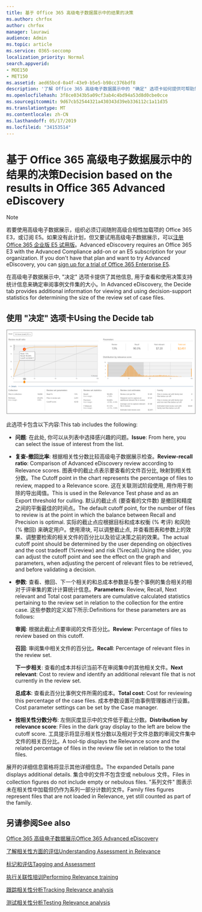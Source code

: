 ```yaml
---
title: 基于 Office 365 高级电子数据展示中的结果的决策
ms.author: chrfox
author: chrfox
manager: laurawi
audience: Admin
ms.topic: article
ms.service: O365-seccomp
localization_priority: Normal
search.appverid:
- MOE150
- MET150
ms.assetid: aed65bcd-0a4f-43e9-b5e5-b98cc376bdf8
description: '了解 Office 365 高级电子数据展示中的 "确定" 选项卡如何提供可帮助您确定检查事例文件集的正确大小的数据。 '
ms.openlocfilehash: 3f8ce0343b5a09cf3ab4c4bd94a53d8d0cbe0cce
ms.sourcegitcommit: 9d67cb52544321a430343d39eb336112c1a11d35
ms.translationtype: MT
ms.contentlocale: zh-CN
ms.lasthandoff: 05/17/2019
ms.locfileid: "34153514"
---
```

# <a name="decision-based-on-the-results-in-office-365-advanced-ediscovery"></a><span data-ttu-id="5a5a3-103">基于 Office 365 高级电子数据展示中的结果的决策</span><span class="sxs-lookup"><span data-stu-id="5a5a3-103">Decision based on the results in Office 365 Advanced eDiscovery</span></span>

> [!NOTE]
> <span data-ttu-id="5a5a3-p101">若要使用高级电子数据展示，组织必须订阅随附高级合规性加载项的 Office 365 E3，或订阅 E5。如果没有此计划，但又要试用高级电子数据展示，可以[注册 Office 365 企业版 E5 试用版](https://go.microsoft.com/fwlink/p/?LinkID=698279)。</span><span class="sxs-lookup"><span data-stu-id="5a5a3-p101">Advanced eDiscovery requires an Office 365 E3 with the Advanced Compliance add-on or an E5 subscription for your organization. If you don't have that plan and want to try Advanced eDiscovery, you can [sign up for a trial of Office 365 Enterprise E5](https://go.microsoft.com/fwlink/p/?LinkID=698279).</span></span> 
  
 <span data-ttu-id="5a5a3-106">在高级电子数据展示中, "决定" 选项卡提供了其他信息, 用于查看和使用决策支持统计信息来确定审阅事例文件集的大小。</span><span class="sxs-lookup"><span data-stu-id="5a5a3-106">In Advanced eDiscovery, the Decide tab provides additional information for viewing and using decision-support statistics for determining the size of the review set of case files.</span></span> 
  
## <a name="using-the-decide-tab"></a><span data-ttu-id="5a5a3-107">使用 "决定" 选项卡</span><span class="sxs-lookup"><span data-stu-id="5a5a3-107">Using the Decide tab</span></span>

![相关性决定](media/f32fed89-f3b5-404a-90c7-ea25d2eb58a9.png)
  
<span data-ttu-id="5a5a3-109">此选项卡包含以下内容:</span><span class="sxs-lookup"><span data-stu-id="5a5a3-109">This tab includes the following:</span></span>
  
- <span data-ttu-id="5a5a3-110">**问题**: 在此处, 你可以从列表中选择感兴趣的问题。</span><span class="sxs-lookup"><span data-stu-id="5a5a3-110">**Issue**: From here, you can select the issue of interest from the list.</span></span> 
    
- <span data-ttu-id="5a5a3-111">**复查-撤回比率**: 根据相关性分数比较高级电子数据展示检查。</span><span class="sxs-lookup"><span data-stu-id="5a5a3-111">**Review-recall ratio**: Comparison of Advanced eDiscovery review according to Relevance scores.</span></span> <span data-ttu-id="5a5a3-112">图表中的截止点表示要查看的文件百分比, 映射到相关性分数。</span><span class="sxs-lookup"><span data-stu-id="5a5a3-112">The Cutoff point in the chart represents the percentage of files to review, mapped to a Relevance score.</span></span> <span data-ttu-id="5a5a3-113">这在关联测试阶段使用, 用作用于剔除的导出阈值。</span><span class="sxs-lookup"><span data-stu-id="5a5a3-113">This is used in the Relevance Test phase and as an Export threshold for culling.</span></span> <span data-ttu-id="5a5a3-114">默认的截止点 (要查看的文件数) 是撤回和精度之间的平衡最佳的时间点。</span><span class="sxs-lookup"><span data-stu-id="5a5a3-114">The default cutoff point, for the number of files to review is at the point in which the balance between Recall and Precision is optimal.</span></span> <span data-ttu-id="5a5a3-115">实际的截止点应根据目标和成本权衡 (% 考评) 和风险 (% 撤回) 来确定用户。使用滑块, 可以调整截止点, 并查看图表和参数上的效果、调整要检索的相关文件的百分比以及验证决策之前的效果。</span><span class="sxs-lookup"><span data-stu-id="5a5a3-115">The actual cutoff point should be determined by the user depending on objectives and the cost tradeoff (%review) and risk (%recall).Using the slider, you can adjust the cutoff point and see the effect on the graph and parameters, when adjusting the percent of relevant files to be retrieved, and before validating a decision.</span></span>
    
- <span data-ttu-id="5a5a3-116">**参数**: 查看、撤回、下一个相关的和总成本参数是与整个事例的集合相关的相对于评审集的累计计算统计信息。</span><span class="sxs-lookup"><span data-stu-id="5a5a3-116">**Parameters**: Review, Recall, Next relevant and Total cost parameters are cumulative calculated statistics pertaining to the review set in relation to the collection for the entire case.</span></span> <span data-ttu-id="5a5a3-117">这些参数的定义如下所示:</span><span class="sxs-lookup"><span data-stu-id="5a5a3-117">Definitions for these parameters are as follows:</span></span>
    
    <span data-ttu-id="5a5a3-118">**审阅**: 根据此截止点要审阅的文件百分比。</span><span class="sxs-lookup"><span data-stu-id="5a5a3-118">**Review**: Percentage of files to review based on this cutoff.</span></span> 
    
    <span data-ttu-id="5a5a3-119">**召回**: 审阅集中相关文件的百分比。</span><span class="sxs-lookup"><span data-stu-id="5a5a3-119">**Recall**: Percentage of relevant files in the review set.</span></span> 
    
    <span data-ttu-id="5a5a3-120">**下一步相关**: 查看的成本并标识当前不在审阅集中的其他相关文件。</span><span class="sxs-lookup"><span data-stu-id="5a5a3-120">**Next relevant**: Cost to review and identify an additional relevant file that is not currently in the review set.</span></span> 
    
    <span data-ttu-id="5a5a3-121">**总成本**: 查看此百分比事例文件所需的成本。</span><span class="sxs-lookup"><span data-stu-id="5a5a3-121">**Total cost**: Cost for reviewing this percentage of the case files.</span></span> <span data-ttu-id="5a5a3-122">成本参数设置可由事例管理器进行设置。</span><span class="sxs-lookup"><span data-stu-id="5a5a3-122">Cost parameter settings can be set by the Case manager.</span></span>
    
- <span data-ttu-id="5a5a3-123">**按相关性分数分布**: 左侧灰度显示中的文件低于截止分数。</span><span class="sxs-lookup"><span data-stu-id="5a5a3-123">**Distribution by relevance score**: Files in the dark gray display to the left are below the cutoff score.</span></span> <span data-ttu-id="5a5a3-124">工具提示将显示相关性分数以及相对于文件总数的审阅文件集中文件的相关百分比。</span><span class="sxs-lookup"><span data-stu-id="5a5a3-124">A tool-tip displays the Relevance score and the related percentage of files in the review file set in relation to the total files.</span></span>
    
<span data-ttu-id="5a5a3-125">展开的详细信息窗格将显示其他详细信息。</span><span class="sxs-lookup"><span data-stu-id="5a5a3-125">The expanded Details pane displays additional details.</span></span> <span data-ttu-id="5a5a3-126">集合中的文件不包含空或 nebulous 文件。</span><span class="sxs-lookup"><span data-stu-id="5a5a3-126">Files in collection figures do not include empty or nebulous files.</span></span> <span data-ttu-id="5a5a3-127">"系列文件" 图表示未在相关性中加载但仍作为系列一部分计数的文件。</span><span class="sxs-lookup"><span data-stu-id="5a5a3-127">Family files figures represent files that are not loaded in Relevance, yet still counted as part of the family.</span></span>
  
## <a name="see-also"></a><span data-ttu-id="5a5a3-128">另请参阅</span><span class="sxs-lookup"><span data-stu-id="5a5a3-128">See also</span></span>

[<span data-ttu-id="5a5a3-129">Office 365 高级电子数据展示</span><span class="sxs-lookup"><span data-stu-id="5a5a3-129">Office 365 Advanced eDiscovery</span></span>](office-365-advanced-ediscovery.md)
  
[<span data-ttu-id="5a5a3-130">了解相关性方面的评估</span><span class="sxs-lookup"><span data-stu-id="5a5a3-130">Understanding Assessment in Relevance</span></span>](assessment-in-relevance-in-advanced-ediscovery.md)
  
[<span data-ttu-id="5a5a3-131">标记和评估</span><span class="sxs-lookup"><span data-stu-id="5a5a3-131">Tagging and Assessment</span></span>](tagging-and-relevance-training-in-advanced-ediscovery.md)
  
[<span data-ttu-id="5a5a3-132">执行关联性培训</span><span class="sxs-lookup"><span data-stu-id="5a5a3-132">Performing Relevance training</span></span>](tagging-and-assessment-in-advanced-ediscovery.md)
  
[<span data-ttu-id="5a5a3-133">跟踪相关性分析</span><span class="sxs-lookup"><span data-stu-id="5a5a3-133">Tracking Relevance analysis</span></span>](track-relevance-analysis-in-advanced-ediscovery.md)
  
[<span data-ttu-id="5a5a3-134">测试相关性分析</span><span class="sxs-lookup"><span data-stu-id="5a5a3-134">Testing Relevance analysis</span></span>](test-relevance-analysis-in-advanced-ediscovery.md)

